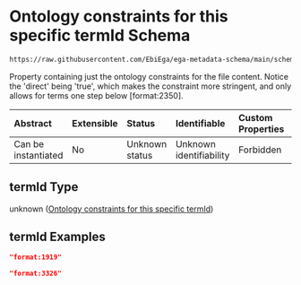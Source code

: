 # Ontology constraints for this specific termId Schema

```txt
https://raw.githubusercontent.com/EbiEga/ega-metadata-schema/main/schemas/EGA.common-definitions.json#/definitions/fileObject/properties/fileContent/items/properties/termId
```

Property containing just the ontology constraints for the file content. Notice the 'direct' being 'true', which makes the constraint more stringent, and only allows for terms one step below \[format:2350].

| Abstract            | Extensible | Status         | Identifiable            | Custom Properties | Additional Properties | Access Restrictions | Defined In                                                                                           |
| :------------------ | :--------- | :------------- | :---------------------- | :---------------- | :-------------------- | :------------------ | :--------------------------------------------------------------------------------------------------- |
| Can be instantiated | No         | Unknown status | Unknown identifiability | Forbidden         | Allowed               | none                | [EGA.common-definitions.json\*](../../../schemas/EGA.common-definitions.json "open original schema") |

## termId Type

unknown ([Ontology constraints for this specific termId](ega-12-definitions-ega-file-object-properties-file-content-array-file-content-item-properties-ontology-constraints-for-this-specific-termid.md))

## termId Examples

```json
"format:1919"
```

```json
"format:3326"
```
